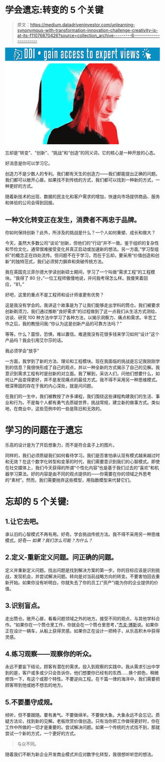 # 学会遗忘:转变的 5 个关键

> 原文：<https://medium.datadriveninvestor.com/unlearning-synonymous-with-transformation-innovation-challenge-creativity-is-at-its-f11076870426?source=collection_archive---------6----------------------->

[![](img/6a44004dfc1e7ca35fe2d04e9013f8fb.png)](http://www.track.datadriveninvestor.com/1B9E)![](img/f2a6e5f8a78c1ec3a9052d3363e6d7ab.png)

忘却是“转变”、“创新”、“挑战”和“创造”的同义词，它的核心是一种开放的心态。

好消息是你可以学习它。

创造力不是少数人的专利。我们都有天生的创造力——我们都能提出正确的问题。我们都可以敞开心扉。如果找不到传统的方式，我们都可以找到一种新的方式，一种更好的方式。

随着新技术的出现、数据的民主化和客户需求的增加，快速向市场提供商品、服务和体验的公司会得到回报。

## 一种文化转变正在发生，消费者不再忠于品牌。

你如何保持创新？此外，所涉及的挑战是什么？一个人如何重塑、成长和做大？

今天，虽然大多数公司“谈论”创新，但他们的“行动”并不一致。鉴于组织的复杂性和节俭文化，通常很难接受变化并真正启动或加速新的想法。另一方面,“学习型组织”的概念正在四处流传。但问题不在于学习，而在于忘却。要采用“价值创造和创新”的独特范式，我们必须努力摒弃和突破传统方法。

我在英国克兰菲尔德大学读创新硕士期间，学习了一个叫做“需求工程”的工程模块。“我得了 80 分，”一位工程师傲慢地说，并问我考得怎么样。我傻笑着回应，“81。”

好吧，这里的重点不是工程师和设计师谁更有优势？

这是我没有学会的。我讲这个故事是为了让我们能够走出学科的筒仓。我们被要求创新剃须刀，我们通过推断“良好需求”的过程做到了这一点我们从生活方式测绘、访谈、研究 100 种方法中学习了各种方法，以揭示洞察力、痛点和需求。辛苦工作之后，我的教授问我:“你认为这是创新产品的可靠方法吗？"

等等。什么？震惊，恐惧，难以置信。难道我没有花很多钱来学习如何“设计”这个产品吗？我会引用艾尔莎的话。

我必须学会“放手”

一方面，我学到了新的方法、理论和工程模块。现在我面临的挑战是忘记我刚刚学到的信息？我很快形成了自己的观点，并以一种全新的方式揭示了自己的见解。我意识到需求工程有时是创新的对立面。我了解到，采访人们，问他们想要什么，如何让产品变得更好，并不是发现痛点的最佳方式。我不得不采用另一种思维模式。根深蒂固的存在于我的内心深处，就是问问题。

在我们的一生中，我们被教授了许多课程，我们围绕这些课程构建我们的生活、事业和行为。不是每个人都有勇气去质疑世界，挑战常规，建立新的做事方式。类似地，在商业中，这些范例中的一些是陈旧和无效的。

# 学习的问题在于遗忘

乐高的设计是为了开启想象力，而不是符合盒子上的图片。

同样的，我们必须质疑我们如何看待学习。我们是否害怕承认现有模式越来越过时和无效？在这个数字化转型和变革的时代，我们需要意识到我们的心智模式。即使在社交媒体上，我们今天获得的所谓“个性化内容”也是基于我们过去的“喜欢”和机器学习算法。好的内容是由不同的观点提供的——你需要在你的领域之外思考的“素材”。然而，我们需要抛弃这些模型，用指数模型来代替它们。

# 忘却的 5 个关键:

## 1.让它去吧。

承认旧的心智模式不再有用。好奇。学会挑战传统方法。我不得不采用另一种思维模式。好奇— *如果？我们怎么可能？为什么？*

## 2.定义-重新定义问题。问正确的问题。

定义并重新定义问题。找出问题是找到解决方案的第一步。你的目标应该是识别挑战，发现机会，并尝试解决问题。转向是对当前战略方向的转变。不要害怕回去重新开始。如果你没有听明白，你就失去了你的员工(“资产”)能为你的企业提供的价值。

## 3.识别盲点。

走出筒仓。敞开心扉，看看问题领域之外的地方。接受不同的观点，与其他学科合作。“如果你在一个筒仓里工作，你就会在一个筒仓里思考，”[杰夫·博斯](https://twitter.com/jeffboss9?lang=en)说。如果你正在设计一辆车，从船上获得灵感。如果你正在设计一把椅子，从乐高积木中获得灵感。

## 4.练习观察——观察你的听众。

永远不要妄下结论。顾客有潜在的需求。投入到观察的实践中。我从需求引出中学到的是，客户或多或少只会告诉你，他们想要你已经有的东西……换个颜色，稍微修饰一下，有这个或那个特性。不要逆向工程。在千篇一律的海洋中，我们需要把顾客带到他或她不想去的地方。

## 5.不要墨守成规。

倾听，但不要跟随。要有勇气。不要做绵羊。不要做大象。大象永远不会忘记。质疑方法论，找到新的见解。老板欣赏价值创造。只有当你把工作做得更好时，你在工作中所做的一切才是重要的。尝试解决问题。如果一个传统的方式找不到，那就尝试一个新的方式，一个更好的方式。

> 与众不同。

随着我们不断为新企业开发商业模式并应对数字化转型，我很想听听您的想法。